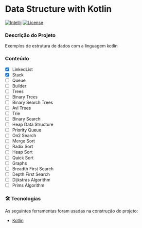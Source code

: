 # Data Structure with Kotlin


[![Intellij](https://img.shields.io/badge/IntelliJIDEA-000000.svg?style=for-the-badge&logo=intellij-idea&logoColor=white)](https://www.jetbrains.com/pt-br/)
[![License](https://img.shields.io/badge/license-MIT-blue.svg)](https://github.com/yorae39/data_structure_kotlin/blob/main/LICENSE)


### Descrição do Projeto
Exemplos de estrutura de dados com a linguagem kotlin
###

### Conteúdo
- [X] LinkedList
- [X] Stack
- [ ] Queue
- [ ] Builder
- [ ] Trees
- [ ] Binary Trees
- [ ] Binary Search Trees
- [ ] Avl Trees
- [ ] Trie
- [ ] Binary Search
- [ ] Heap Data Structure
- [ ] Priority Queue
- [ ] On2 Search
- [ ] Merge Sort
- [ ] Radix Sort
- [ ] Heap Sort
- [ ] Quick Sort
- [ ] Graphs
- [ ] Breadth First Search
- [ ] Depth First Search
- [ ] Dijkstras Algorithm
- [ ] Prims Algorithm

###
### 🛠 Tecnologias

As seguintes ferramentas foram usadas na construção do projeto:

- [Kotlin](https://kotlinlang.org/)